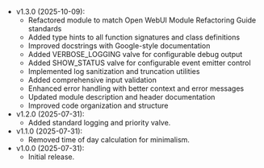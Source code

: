   - v1.3.0 (2025-10-09):
      - Refactored module to match Open WebUI Module Refactoring Guide standards
      - Added type hints to all function signatures and class definitions
      - Improved docstrings with Google-style documentation
      - Added VERBOSE_LOGGING valve for configurable debug output
      - Added SHOW_STATUS valve for configurable event emitter control
      - Implemented log sanitization and truncation utilities
      - Added comprehensive input validation
      - Enhanced error handling with better context and error messages
      - Updated module description and header documentation
      - Improved code organization and structure
  - v1.2.0 (2025-07-31):
      - Added standard logging and priority valve.
  - v1.1.0 (2025-07-31):
      - Removed time of day calculation for minimalism.
  - v1.0.0 (2025-07-31):
      - Initial release.